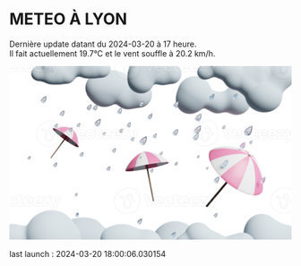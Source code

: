 # METEO À LYON

Dernière update datant du 2024-03-20 à 17 heure.  
Il fait actuellement 19.7°C et le vent souffle à 20.2 km/h.      

![](./.github/rain.png)

last launch : 2024-03-20 18:00:06.030154
